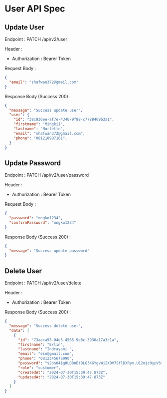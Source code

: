 # User API Spec

## Update User

Endpoint : PATCH /api/v2/user

Header :

- Authorization : Bearer Token

Request Body :

```json
{
  "email": "shafwan372@gmail.com"
}
```

Response Body (Success 200) :

```json
{
  "message": "Success update user",
  "user": {
    "id": "38c936ee-af7e-4340-9f88-c7788409b3a1",
    "firstname": "Mingkii",
    "lastname": "Nurlette",
    "email": "shafwan372@gmail.com",
    "phone": "081218987161",
  }
}
```

## Update Password

Endpoint : PATCH /api/v2/user/password

Header :

- Authorization : Bearer Token

Request Body :

```json
{
  "password": "ongko1234",
  "confirmPassword": "ongko1234"
}
```

Response Body (Success 200) :

```json
{
  "message": "Success update password"
}
```

## Delete User

Endpoint : PATCH /api/v2/user/delete

Header :

- Authorization : Bearer Token

Response Body (Success 200) :

```json
{
  "message": "Success delete user",
  "data": [
    {
      "id": "73aaca53-04e5-4565-9e8c-3930a17a3c1a",
      "firstname": "Erlin",
      "lastname": "Indrayani ",
      "email": "ein@gmail.com",
      "phone": "0812345678990",
      "password": "$2b$04$g0LD8nEtBLG34GYgvWj2XOV7SflDXRyx.U12mjc9ypVSt8BOgRWLm",
      "role": "customer",
      "createdAt": "2024-07-30T15:39:47.873Z",
      "updatedAt": "2024-07-30T15:39:47.873Z"
    }
  ]
}
```
